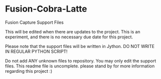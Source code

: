 # Fusion-Cobra-Latte
Fusion Capture Support Files

This will be edited when there are updates to the project. This is an experiment, and there is no necessary due date for this project.

Please note that the support files will be written in Jython. DO NOT WRITE IN REGULAR PYTHON SCRIPT!

Do not add ANY unknown files to repository. You may only edit the support files. This readme file is uncomplete. please stand by for more information regarding this project :)
